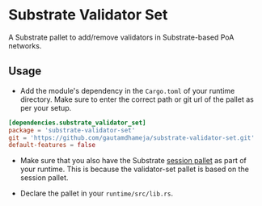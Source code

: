 # Substrate Validator Set

A Substrate pallet to add/remove validators in Substrate-based PoA networks.

## Usage

* Add the module's dependency in the `Cargo.toml` of your runtime directory. Make sure to enter the correct path or git url of the pallet as per your setup.

```toml
[dependencies.substrate_validator_set]
package = 'substrate-validator-set'
git = 'https://github.com/gautamdhameja/substrate-validator-set.git'
default-features = false
```

* Make sure that you also have the Substrate [session pallet](https://github.com/paritytech/substrate/tree/master/frame/session) as part of your runtime. This is because the validator-set pallet is based on the session pallet.

* Declare the pallet in your `runtime/src/lib.rs`.

```rust

```
